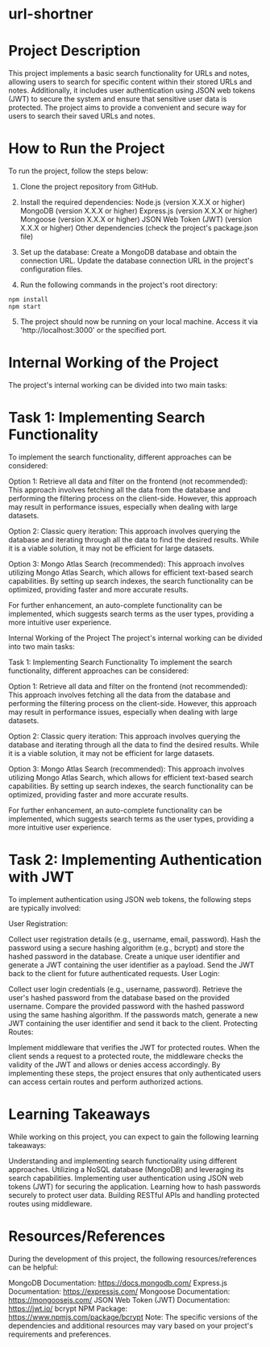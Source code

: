 # url-shortner

# Project Description
This project implements a basic search functionality for URLs and notes, allowing users to search for specific content within their stored URLs and notes. Additionally, it includes user authentication using JSON web tokens (JWT) to secure the system and ensure that sensitive user data is protected. The project aims to provide a convenient and secure way for users to search their saved URLs and notes.

# How to Run the Project
To run the project, follow the steps below:

1. Clone the project repository from GitHub.

2. Install the required dependencies:
Node.js (version X.X.X or higher)
MongoDB (version X.X.X or higher)
Express.js (version X.X.X or higher)
Mongoose (version X.X.X or higher)
JSON Web Token (JWT) (version X.X.X or higher)
Other dependencies (check the project's package.json file)
   
3. Set up the database:
Create a MongoDB database and obtain the connection URL.
Update the database connection URL in the project's configuration files.

4. Run the following commands in the project's root directory:
```
npm install
npm start
```
5. The project should now be running on your local machine. Access it via 'http://localhost:3000' or the specified port.

# Internal Working of the Project
The project's internal working can be divided into two main tasks:

# Task 1: Implementing Search Functionality
To implement the search functionality, different approaches can be considered:

Option 1: Retrieve all data and filter on the frontend (not recommended): This approach involves fetching all the data from the database and performing the filtering process on the client-side. However, this approach may result in performance issues, especially when dealing with large datasets.

Option 2: Classic query iteration: This approach involves querying the database and iterating through all the data to find the desired results. While it is a viable solution, it may not be efficient for large datasets.

Option 3: Mongo Atlas Search (recommended): This approach involves utilizing Mongo Atlas Search, which allows for efficient text-based search capabilities. By setting up search indexes, the search functionality can be optimized, providing faster and more accurate results.

For further enhancement, an auto-complete functionality can be implemented, which suggests search terms as the user types, providing a more intuitive user experience.

Internal Working of the Project
The project's internal working can be divided into two main tasks:

Task 1: Implementing Search Functionality
To implement the search functionality, different approaches can be considered:

Option 1: Retrieve all data and filter on the frontend (not recommended): This approach involves fetching all the data from the database and performing the filtering process on the client-side. However, this approach may result in performance issues, especially when dealing with large datasets.

Option 2: Classic query iteration: This approach involves querying the database and iterating through all the data to find the desired results. While it is a viable solution, it may not be efficient for large datasets.

Option 3: Mongo Atlas Search (recommended): This approach involves utilizing Mongo Atlas Search, which allows for efficient text-based search capabilities. By setting up search indexes, the search functionality can be optimized, providing faster and more accurate results.

For further enhancement, an auto-complete functionality can be implemented, which suggests search terms as the user types, providing a more intuitive user experience.

# Task 2: Implementing Authentication with JWT
To implement authentication using JSON web tokens, the following steps are typically involved:

User Registration:

Collect user registration details (e.g., username, email, password).
Hash the password using a secure hashing algorithm (e.g., bcrypt) and store the hashed password in the database.
Create a unique user identifier and generate a JWT containing the user identifier as a payload.
Send the JWT back to the client for future authenticated requests.
User Login:

Collect user login credentials (e.g., username, password).
Retrieve the user's hashed password from the database based on the provided username.
Compare the provided password with the hashed password using the same hashing algorithm.
If the passwords match, generate a new JWT containing the user identifier and send it back to the client.
Protecting Routes:

Implement middleware that verifies the JWT for protected routes.
When the client sends a request to a protected route, the middleware checks the validity of the JWT and allows or denies access accordingly.
By implementing these steps, the project ensures that only authenticated users can access certain routes and perform authorized actions.

# Learning Takeaways
While working on this project, you can expect to gain the following learning takeaways:

Understanding and implementing search functionality using different approaches.
Utilizing a NoSQL database (MongoDB) and leveraging its search capabilities.
Implementing user authentication using JSON web tokens (JWT) for securing the application.
Learning how to hash passwords securely to protect user data.
Building RESTful APIs and handling protected routes using middleware.


# Resources/References
During the development of this project, the following resources/references can be helpful:

MongoDB Documentation: https://docs.mongodb.com/
Express.js Documentation: https://expressjs.com/
Mongoose Documentation: https://mongoosejs.com/
JSON Web Token (JWT) Documentation: https://jwt.io/
bcrypt NPM Package: https://www.npmjs.com/package/bcrypt
Note: The specific versions of the dependencies and additional resources may vary based on your project's requirements and preferences.











